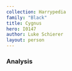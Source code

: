 ```yaml
---
collection: Harrypedia
family: "Black"
title: Cygnus
hero: I0147
author: Luke Schierer
layout: person
---
```


### Analysis

